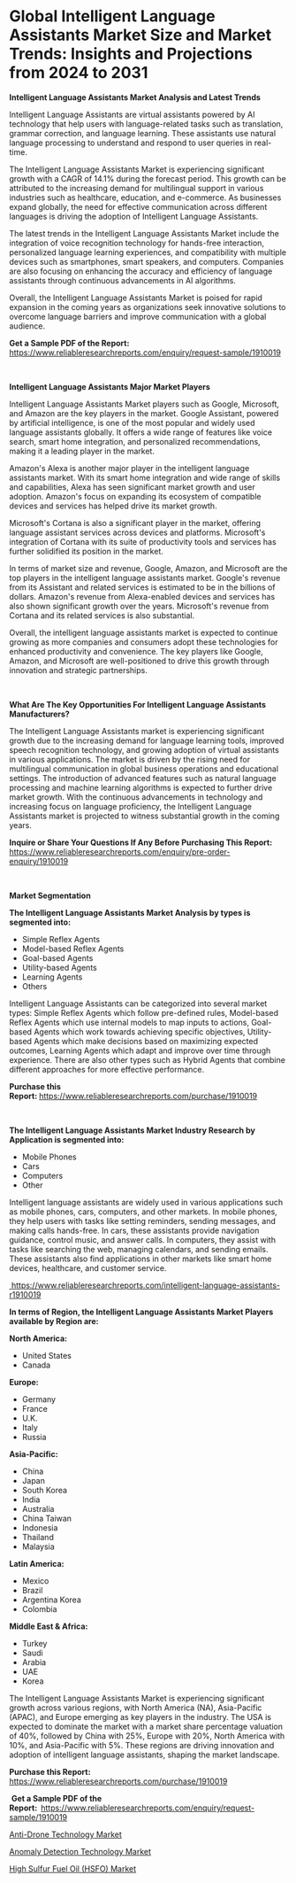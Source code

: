 <p><h1>Global Intelligent Language Assistants Market Size and Market Trends: Insights and Projections from 2024 to 2031</h1></p><p><strong>Intelligent Language Assistants Market Analysis and Latest Trends</strong></p>
<p><p>Intelligent Language Assistants are virtual assistants powered by AI technology that help users with language-related tasks such as translation, grammar correction, and language learning. These assistants use natural language processing to understand and respond to user queries in real-time.</p><p>The Intelligent Language Assistants Market is experiencing significant growth with a CAGR of 14.1% during the forecast period. This growth can be attributed to the increasing demand for multilingual support in various industries such as healthcare, education, and e-commerce. As businesses expand globally, the need for effective communication across different languages is driving the adoption of Intelligent Language Assistants.</p><p>The latest trends in the Intelligent Language Assistants Market include the integration of voice recognition technology for hands-free interaction, personalized language learning experiences, and compatibility with multiple devices such as smartphones, smart speakers, and computers. Companies are also focusing on enhancing the accuracy and efficiency of language assistants through continuous advancements in AI algorithms.</p><p>Overall, the Intelligent Language Assistants Market is poised for rapid expansion in the coming years as organizations seek innovative solutions to overcome language barriers and improve communication with a global audience.</p></p>
<p><strong>Get a Sample PDF of the Report:&nbsp;</strong> <a href="https://www.reliableresearchreports.com/enquiry/request-sample/1910019">https://www.reliableresearchreports.com/enquiry/request-sample/1910019</a></p>
<p>&nbsp;</p>
<p><strong>Intelligent Language Assistants Major Market Players</strong></p>
<p><p>Intelligent Language Assistants Market players such as Google, Microsoft, and Amazon are the key players in the market. Google Assistant, powered by artificial intelligence, is one of the most popular and widely used language assistants globally. It offers a wide range of features like voice search, smart home integration, and personalized recommendations, making it a leading player in the market.</p><p>Amazon's Alexa is another major player in the intelligent language assistants market. With its smart home integration and wide range of skills and capabilities, Alexa has seen significant market growth and user adoption. Amazon's focus on expanding its ecosystem of compatible devices and services has helped drive its market growth.</p><p>Microsoft's Cortana is also a significant player in the market, offering language assistant services across devices and platforms. Microsoft's integration of Cortana with its suite of productivity tools and services has further solidified its position in the market.</p><p>In terms of market size and revenue, Google, Amazon, and Microsoft are the top players in the intelligent language assistants market. Google's revenue from its Assistant and related services is estimated to be in the billions of dollars. Amazon's revenue from Alexa-enabled devices and services has also shown significant growth over the years. Microsoft's revenue from Cortana and its related services is also substantial.</p><p>Overall, the intelligent language assistants market is expected to continue growing as more companies and consumers adopt these technologies for enhanced productivity and convenience. The key players like Google, Amazon, and Microsoft are well-positioned to drive this growth through innovation and strategic partnerships.</p></p>
<p>&nbsp;</p>
<p><strong>What Are The Key Opportunities For Intelligent Language Assistants Manufacturers?</strong></p>
<p><p>The Intelligent Language Assistants market is experiencing significant growth due to the increasing demand for language learning tools, improved speech recognition technology, and growing adoption of virtual assistants in various applications. The market is driven by the rising need for multilingual communication in global business operations and educational settings. The introduction of advanced features such as natural language processing and machine learning algorithms is expected to further drive market growth. With the continuous advancements in technology and increasing focus on language proficiency, the Intelligent Language Assistants market is projected to witness substantial growth in the coming years.</p></p>
<p><strong>Inquire or Share Your Questions If Any Before Purchasing This Report:</strong> <a href="https://www.reliableresearchreports.com/enquiry/pre-order-enquiry/1910019">https://www.reliableresearchreports.com/enquiry/pre-order-enquiry/1910019</a></p>
<p>&nbsp;</p>
<p><strong>Market Segmentation</strong></p>
<p><strong>The Intelligent Language Assistants Market Analysis by types is segmented into:</strong></p>
<p><ul><li>Simple Reflex Agents</li><li>Model-based Reflex Agents</li><li>Goal-based Agents</li><li>Utility-based Agents</li><li>Learning Agents</li><li>Others</li></ul></p>
<p><p>Intelligent Language Assistants can be categorized into several market types: Simple Reflex Agents which follow pre-defined rules, Model-based Reflex Agents which use internal models to map inputs to actions, Goal-based Agents which work towards achieving specific objectives, Utility-based Agents which make decisions based on maximizing expected outcomes, Learning Agents which adapt and improve over time through experience. There are also other types such as Hybrid Agents that combine different approaches for more effective performance.</p></p>
<p><strong>Purchase this Report:&nbsp;</strong><a href="https://www.reliableresearchreports.com/purchase/1910019">https://www.reliableresearchreports.com/purchase/1910019</a></p>
<p>&nbsp;</p>
<p><strong>The Intelligent Language Assistants Market Industry Research by Application is segmented into:</strong></p>
<p><ul><li>Mobile Phones</li><li>Cars</li><li>Computers</li><li>Other</li></ul></p>
<p><p>Intelligent language assistants are widely used in various applications such as mobile phones, cars, computers, and other markets. In mobile phones, they help users with tasks like setting reminders, sending messages, and making calls hands-free. In cars, these assistants provide navigation guidance, control music, and answer calls. In computers, they assist with tasks like searching the web, managing calendars, and sending emails. These assistants also find applications in other markets like smart home devices, healthcare, and customer service.</p></p>
<p><a href="https://www.reliableresearchreports.com/intelligent-language-assistants-r1910019">&nbsp;https://www.reliableresearchreports.com/intelligent-language-assistants-r1910019</a></p>
<p><strong>In terms of Region, the Intelligent Language Assistants Market Players available by Region are:</strong></p>
<p>
    <p> <strong> North America: </strong>
        <ul>
            <li>United States</li>
            <li>Canada</li>
        </ul>
        </p> 
    <p> <strong> Europe: </strong>
        <ul>
            <li>Germany</li>
            <li>France</li>
            <li>U.K.</li>
            <li>Italy</li>
            <li>Russia</li>
        </ul>
        </p> 
    <p> <strong> Asia-Pacific: </strong>
        <ul>
            <li>China</li>
            <li>Japan</li>
            <li>South Korea</li>
            <li>India</li>
            <li>Australia</li>
            <li>China Taiwan</li>
            <li>Indonesia</li>
            <li>Thailand</li>
            <li>Malaysia</li>
        </ul>
        </p> 
    <p> <strong> Latin America: </strong>
        <ul>
            <li>Mexico</li>
            <li>Brazil</li>
            <li>Argentina Korea</li>
            <li>Colombia</li>
        </ul>
        </p> 
    <p> <strong> Middle East & Africa: </strong>
        <ul>
            <li>Turkey</li>
            <li>Saudi</li>
            <li>Arabia</li>
            <li>UAE</li>
            <li>Korea</li>
        </ul>
    </p>
    </p>
<p><p>The Intelligent Language Assistants Market is experiencing significant growth across various regions, with North America (NA), Asia-Pacific (APAC), and Europe emerging as key players in the industry. The USA is expected to dominate the market with a market share percentage valuation of 40%, followed by China with 25%, Europe with 20%, North America with 10%, and Asia-Pacific with 5%. These regions are driving innovation and adoption of intelligent language assistants, shaping the market landscape.</p></p>
<p><strong>Purchase this Report: </strong><a href="https://www.reliableresearchreports.com/purchase/1910019">https://www.reliableresearchreports.com/purchase/1910019</a></p>
<p>&nbsp;<strong>Get a Sample PDF of the Report:&nbsp;&nbsp;</strong><a href="https://www.reliableresearchreports.com/enquiry/request-sample/1910019">https://www.reliableresearchreports.com/enquiry/request-sample/1910019</a></p>
<p><strong></strong></p>
<p><p><a href="https://github.com/nancykennedykellievqfqt2/Market-Research-Report-List-2/blob/main/anti-drone-technology-market.md">Anti-Drone Technology Market</a></p><p><a href="https://github.com/RosemarieLeffler2023/Market-Research-Report-List-1/blob/main/anomaly-detection-technology-market.md">Anomaly Detection Technology Market</a></p><p><a href="https://www.linkedin.com/pulse/high-sulfur-fuel-oil-hsfo-market-offers-provide-insightful-eenpe">High Sulfur Fuel Oil (HSFO) Market</a></p></p>
